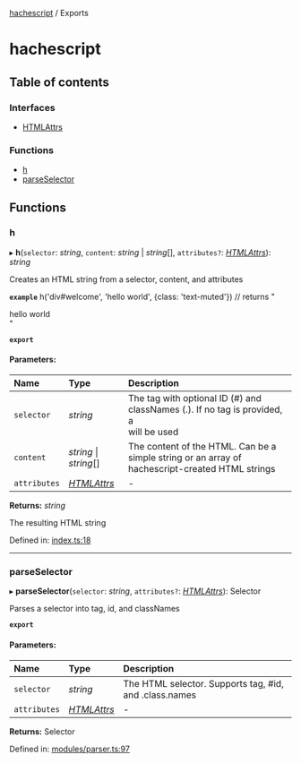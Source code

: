 [hachescript](README.md) / Exports

# hachescript

## Table of contents

### Interfaces

- [HTMLAttrs](interfaces/htmlattrs.md)

### Functions

- [h](modules.md#h)
- [parseSelector](modules.md#parseselector)

## Functions

### h

▸ **h**(`selector`: *string*, `content`: *string* \| *string*[], `attributes?`: [*HTMLAttrs*](interfaces/htmlattrs.md)): *string*

Creates an HTML string from a selector, content, and attributes

**`example`** h('div#welcome', 'hello world', {class: 'text-muted'}) // returns "<div id="welcome" class="text-muted">hello world</div>"

**`export`** 

#### Parameters:

Name | Type | Description |
:------ | :------ | :------ |
`selector` | *string* | The tag with optional ID (#) and classNames (.). If no tag is provided, a <div> will be used   |
`content` | *string* \| *string*[] | The content of the HTML. Can be a simple string or an array of hachescript-created HTML strings   |
`attributes` | [*HTMLAttrs*](interfaces/htmlattrs.md) | - |

**Returns:** *string*

The resulting HTML string

Defined in: [index.ts:18](https://github.com/alrico88/hachescript/blob/6325b78/src/index.ts#L18)

___

### parseSelector

▸ **parseSelector**(`selector`: *string*, `attributes?`: [*HTMLAttrs*](interfaces/htmlattrs.md)): Selector

Parses a selector into tag, id, and classNames

**`export`** 

#### Parameters:

Name | Type | Description |
:------ | :------ | :------ |
`selector` | *string* | The HTML selector. Supports tag, #id, and .class.names   |
`attributes` | [*HTMLAttrs*](interfaces/htmlattrs.md) | - |

**Returns:** Selector

Defined in: [modules/parser.ts:97](https://github.com/alrico88/hachescript/blob/6325b78/src/modules/parser.ts#L97)
